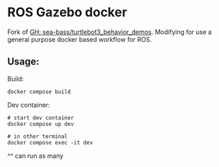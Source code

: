 # ROS Gazebo docker

Fork of [GH: sea-bass/turtlebot3_behavior_demos](https://github.com/sea-bass/turtlebot3_behavior_demos). Modifying for use a general purpose docker based workflow for ROS.

## Usage:

Build: 
```
docker compose build
```

Dev container:
```
# start dev container
docker compose up dev
```
```
# in other terminal 
docker compose exec -it dev
```
^^ can run as many

